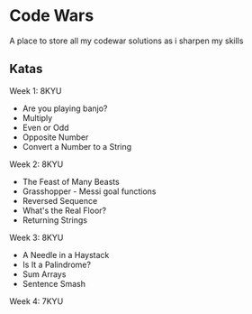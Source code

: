 # Code Wars

A place to store all my codewar solutions as i sharpen my skills

## Katas

Week 1: 8KYU

- Are you playing banjo?
- Multiply
- Even or Odd
- Opposite Number
- Convert a Number to a String

Week 2:  8KYU

- The Feast of Many Beasts
- Grasshopper -  Messi goal functions
- Reversed Sequence
- What's the Real Floor?
- Returning Strings


Week 3:  8KYU

- A Needle in a Haystack
- Is It a Palindrome?
- Sum Arrays
- Sentence Smash

Week 4:  7KYU
